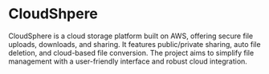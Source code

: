 # CloudShpere
CloudSphere is a cloud storage platform built on AWS, offering secure file uploads, downloads, and sharing. It features public/private sharing, auto file deletion, and cloud-based file conversion. The project aims to simplify file management with a user-friendly interface and robust cloud integration.
